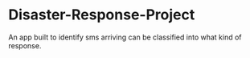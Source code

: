 # Disaster-Response-Project
An app built to identify sms arriving can be classified into what kind of response.
